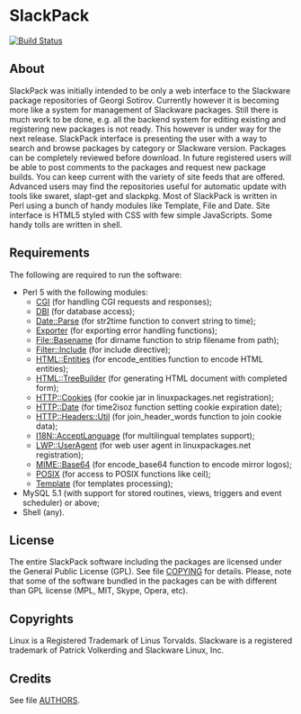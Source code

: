 # SlackPack 
[![Build Status](https://travis-ci.com/gdsotirov/slackpack.svg?branch=master)](https://travis-ci.com/gdsotirov/slackpack)

About
------------------------------------------------------------------------------
  SlackPack was initially intended to be only a web interface to the
Slackware package repositories of Georgi Sotirov. Currently however it is
becoming more like a system for management of Slackware packages. Still there
is much work to be done, e.g. all the backend system for editing existing and
registering new packages is not ready. This however is under way for the next
release.
  SlackPack interface is presenting the user with a way to search and browse
packages by category or Slackware version. Packages can be completely
reviewed before download. In future registered users will be able to post
comments to the packages and request new package builds. You can keep current
with the variety of site feeds that are offered.
  Advanced users may find the repositories useful for automatic update with
tools like swaret, slapt-get and slackpkg.
  Most of SlackPack is written in Perl using a bunch of handy modules like
Template, File and Date. Site interface is HTML5 styled with CSS with few
simple JavaScripts. Some handy tolls are written in shell.

Requirements
------------------------------------------------------------------------------
The following are required to run the software:

 * Perl 5 with the following modules:
   - [CGI](https://metacpan.org/pod/CGI) (for handling CGI requests and responses);
   - [DBI](https://metacpan.org/pod/DBI) (for database access);
   - [Date::Parse](https://metacpan.org/pod/Date::Parse) (for str2time function to convert string to time);
   - [Exporter](https://metacpan.org/pod/Exporter) (for exporting error handling functions);
   - [File::Basename](https://metacpan.org/pod/File::Basename) (for dirname function to strip filename from path);
   - [Filter::Include](https://metacpan.org/pod/Filter::Include) (for include directive);
   - [HTML::Entities](https://metacpan.org/pod/HTML::Entities) (for encode_entities function to encode HTML entities);
   - [HTML::TreeBuilder](https://metacpan.org/pod/HTML::TreeBuilder) (for generating HTML document with completed form);
   - [HTTP::Cookies](https://metacpan.org/pod/HTTP::Cookies) (for cookie jar in linuxpackages.net registration);
   - [HTTP::Date](https://metacpan.org/pod/HTTP::Date) (for time2isoz function setting cookie expiration date);
   - [HTTP::Headers::Util](https://metacpan.org/pod/HTTP::Headers::Util) (for join_header_words function to join cookie data);
   - [I18N::AcceptLanguage](https://metacpan.org/pod/I18N::AcceptLanguage) (for multilingual templates support);
   - [LWP::UserAgent](https://metacpan.org/pod/LWP::UserAgent) (for web user agent in linuxpackages.net registration);
   - [MIME::Base64](https://metacpan.org/pod/MIME::Base64) (for encode_base64 function to encode mirror logos);
   - [POSIX](https://metacpan.org/pod/distribution/perl/ext/POSIX/lib/POSIX.pod) (for access to POSIX functions like ceil);
   - [Template](https://metacpan.org/pod/Template) (for templates processing);
 * MySQL 5.1 (with support for stored routines, views, triggers and event
   scheduler) or above;
 * Shell (any).

License
------------------------------------------------------------------------------
The entire SlackPack software including the packages are licensed under the
General Public License (GPL). See file [COPYING](COPYING) for details.
Please, note that some of the software bundled in the packages can be with
different than GPL license (MPL, MIT, Skype, Opera, etc).

Copyrights
------------------------------------------------------------------------------
Linux is a Registered Trademark of Linus Torvalds.
Slackware is a registered trademark of Patrick Volkerding and Slackware Linux, Inc.

Credits
------------------------------------------------------------------------------
See file [AUTHORS](AUTHORS).

